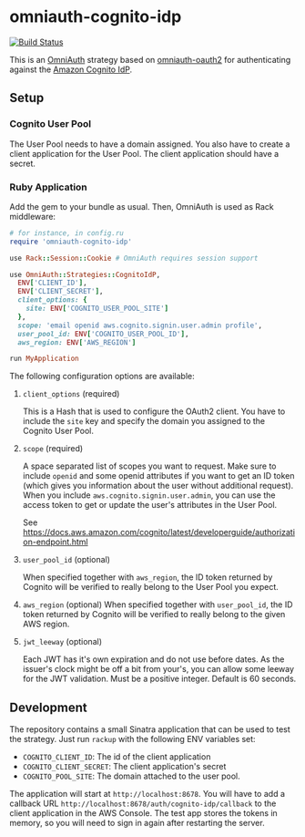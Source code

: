 # omniauth-cognito-idp

[![Build Status](https://travis-ci.org/Sage/omniauth-cognito-idp.svg?branch=master)](https://travis-ci.org/Sage/omniauth-cognito-idp)

This is an [OmniAuth](https://github.com/omniauth/omniauth) strategy based on
[omniauth-oauth2](https://github.com/omniauth/omniauth-oauth2) for authenticating against the
[Amazon Cognito IdP](https://docs.aws.amazon.com/cognito/latest/developerguide/cognito-userpools-server-contract-reference.html).

## Setup

### Cognito User Pool

The User Pool needs to have a domain assigned. You also have to create a client application for the User Pool. The
client application should have a secret.

### Ruby Application

Add the gem to your bundle as usual. Then, OmniAuth is used as Rack middleware:

```ruby
# for instance, in config.ru
require 'omniauth-cognito-idp'

use Rack::Session::Cookie # OmniAuth requires session support

use OmniAuth::Strategies::CognitoIdP,
  ENV['CLIENT_ID'],
  ENV['CLIENT_SECRET'],
  client_options: {
    site: ENV['COGNITO_USER_POOL_SITE']
  },
  scope: 'email openid aws.cognito.signin.user.admin profile',
  user_pool_id: ENV['COGNITO_USER_POOL_ID'],
  aws_region: ENV['AWS_REGION']

run MyApplication
```

The following configuration options are available:

1. `client_options` (required)

   This is a Hash that is used to configure the OAuth2 client. You have to include the `site` key and specify the domain
   you assigned to the Cognito User Pool.
2. `scope` (required)

   A space separated list of scopes you want to request. Make sure to include `openid` and some openid attributes if you
   want to get an ID token (which gives you information about the user without additional request). When you include
   `aws.cognito.signin.user.admin`, you can use the access token to get or update the user's attributes in the
   User Pool.
   
   See https://docs.aws.amazon.com/cognito/latest/developerguide/authorization-endpoint.html
3. `user_pool_id` (optional)

   When specified together with `aws_region`, the ID token returned by Cognito will be verified to really belong to the
   User Pool you expect.
4. `aws_region` (optional)
   When specified together with `user_pool_id`, the ID token returned by Cognito will be verified to really belong to
   the given AWS region.
5. `jwt_leeway` (optional)

   Each JWT has it's own expiration and do not use before dates. As the issuer's clock might be off a bit from your's,
   you can allow some leeway for the JWT validation. Must be a positive integer. Default is 60 seconds. 

## Development

The repository contains a small Sinatra application that can be used to test the strategy. Just run `rackup` with the
following ENV variables set:

* `COGNITO_CLIENT_ID`: The id of the client application
* `COGNITO_CLIENT_SECRET`: The client application's secret
* `COGNITO_POOL_SITE`: The domain attached to the user pool.

The application will start at `http://localhost:8678`. You will have to add a callback URL
`http://localhost:8678/auth/cognito-idp/callback` to the client application in the AWS Console. The test app stores the
tokens in memory, so you will need to sign in again after restarting the server.
